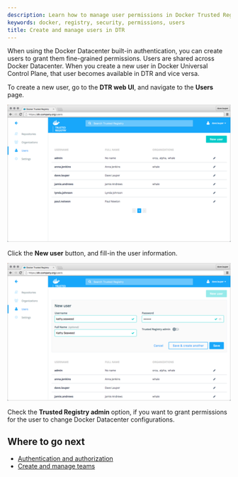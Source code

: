 ```yaml
---
description: Learn how to manage user permissions in Docker Trusted Registry.
keywords: docker, registry, security, permissions, users
title: Create and manage users in DTR
---
```


When using the Docker Datacenter built-in authentication, you can create users
to grant them fine-grained permissions.
Users are shared across Docker Datacenter. When you create a new user in
Docker Universal Control Plane, that user becomes available in DTR and vice
versa.

To create a new user, go to the **DTR web UI**, and navigate to the **Users**
page.

![](../../images/create-manage-users-1.png)

Click the **New user** button, and fill-in the user information.

![](../../images/create-manage-users-2.png)

Check the **Trusted Registry admin** option, if you want to grant permissions
for the user to change Docker Datacenter configurations.

## Where to go next

* [Authentication and authorization](index.md)
* [Create and manage teams](create-and-manage-teams.md)

